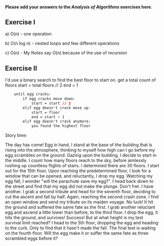#### Please add your answers to the ***Analysis of  Algorithms*** exercises here.

## Exercise I

a) O(n) - one operation


b) O(n log n) - nested loops and few different operations


c) O(n) - My Notes say O(n) because of the use of recursion

## Exercise II

I'd use a binary search to find the best floor to start on. get a total count of floors start = total floors // 2 end = 1

```css
	until egg cracks:
		if egg cracks move down:
			start = start // 2
		elif egg doesn't crack move up:
			start = floor
			end = start + 1
		elif egg doesn't crack anymore:
			you found the highest floor
```


Story time:

The day has come! Egg in hand, I stand at the base of the building that is rising into the atmosphere, thinking to myself how high can I go before my egg scrambles on the ground. Gazing upon the building, I decide to start in the middle. I count how many floors reach to the sky, before aimlessly rushing up countless flights of stairs. I determined there are 30 floors. I start out for the 15th floor. Upon reaching the predetermined floor, I look for a window that can be opened, and reluctantly, I drop my egg. Watching my egg fall, I wonder "will the parachute save my egg?". I head back down to the street and find that my egg did not make the plunge. Don't fret. I have another. I grab a second tribute and head for the seventh floor, deciding to cut the ascent and fall by half. Again, reaching the second crash zone, I find an open window and send my tribute on its maiden voyage. No luck! It hit the ground and suffered the same fate as the first. I grab another reluctant egg and ascend a little lower than before, to the third floor. I drop the egg, it hits the ground, and survives! Success! But at what height is my test survival limit reached? I head to the 5th floor, dropping the egg and heading to the curb. Only to find that it hasn't made the fall. The final test is waiting on the fourth floor. Will the egg make it or suffer the same fate as three scrambled eggs before it?

